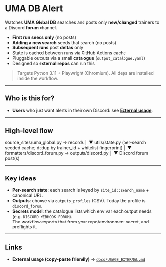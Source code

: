 # UMA DB Alert

Watches **UMA Global DB** searches and posts only **new/changed** trainers to a Discord **forum** channel.

- **First run seeds only** (no posts)
- **Adding a new search** seeds that search (no posts)
- **Subsequent runs** post **deltas** only
- State is cached between runs via GitHub Actions cache
- Pluggable outputs via a small **catalogue** (`output_catalogue.yaml`)
- Designed so **external repos** can run this

> Targets Python 3.11 + Playwright (Chromium). All deps are installed inside the workflow.

---

## Who is this for?

- **Users** who just want alerts in their own Discord: see **[External usage](docs/USAGE_EXTERNAL.md)**.

---

## High-level flow

source_sites/uma_global.py → records
│
▼
utils/state.py (per-search seeded cache; dedup by trainer_id + whitelist fingerprint)
│
▼
formatters/discord_forum.py → outputs/discord.py
│
▼
Discord forum post(s)

---

## Key ideas

- **Per-search state**: each search is keyed by `site_id::search_name` + canonical URL.
- **Outputs**: choose via `outputs_profiles` (CSV). Today the profile is `discord_forum`.
- **Secrets model**: the catalogue lists which env var each output needs (e.g. `DISCORD_WEBHOOK_FORUM`).  
  The workflow exports that from your repo/environment secret, and preflights it.

---

## Links

- **External usage (copy-paste friendly)** → [`docs/USAGE_EXTERNAL.md`](docs/USAGE_EXTERNAL.md)

